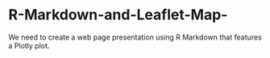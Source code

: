 # R-Markdown-and-Leaflet-Map-

We need to create a web page presentation using R Markdown that features a Plotly plot.
